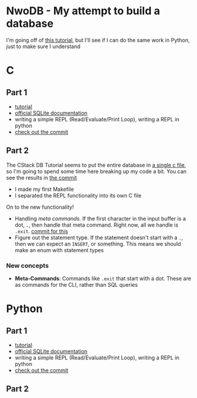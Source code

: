 # NwoDB - My attempt to build a database
I'm going off of [this tutorial](https://cstack.github.io/db_tutorial), but I'll see if I can do the same work in Python, just to make sure I understand

# C
## Part 1
- [tutorial](https://cstack.github.io/db_tutorial/parts/part1.html)
- [official SQLite documentation](https://cstack.github.io/db_tutorial/parts/part1.html)
- writing a simple REPL (Read/Evaluate/Print Loop), writing a REPL in python
- [check out the commit](https://github.com/ngozinwogwugwu/nwodb/commit/04c904b1331365947dcdfe6cd5ebed37af83523d)

## Part 2
The CStack DB Tutorial seems to put the entire database in [a single c file](https://github.com/cstack/db_tutorial/blob/master/db.c), so I'm going to spend some time here breaking up my code a bit. You can see the results in [the commit](https://github.com/ngozinwogwugwu/nwodb/commit/0ed5bb1b9f2b5e05628f5599578172480578f0d3)
- I made my first Makefile
- I separated the REPL functionality into its own C file

On to the new functionality!
- Handling _meta commands_. If the first character in the input buffer is a dot, `.`, then handle that meta command. Right now, all we handle is `.exit`. [commit for this]((https://github.com/ngozinwogwugwu/nwodb/commit/349e2c1b83ee4576c411ea5e9bb4e681e36dc8b5))
- Figure out the statement type. If the statement doesn't start with a `.`, then we can expect an `INSERT`, or something. This means we should make an enum with statement types

### New concepts
- **Meta-Commands**: Commands like `.exit` that start with a dot. These are as commands for the CLI, rather than SQL queries


# Python
## Part 1
- [tutorial](https://cstack.github.io/db_tutorial/parts/part1.html)
- [official SQLite documentation](https://cstack.github.io/db_tutorial/parts/part1.html)
- writing a simple REPL (Read/Evaluate/Print Loop), writing a REPL in python
- [check out the commit](https://github.com/ngozinwogwugwu/nwodb/commit/04c904b1331365947dcdfe6cd5ebed37af83523d)

## Part 2
